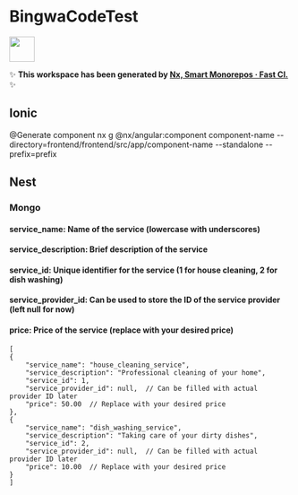 # BingwaCodeTest

<a alt="Nx logo" href="https://nx.dev" target="_blank" rel="noreferrer"><img src="https://raw.githubusercontent.com/nrwl/nx/master/images/nx-logo.png" width="45"></a>

✨ **This workspace has been generated by [Nx, Smart Monorepos · Fast CI.](https://nx.dev)** ✨

## Ionic

@Generate component
nx g @nx/angular:component component-name --directory=frontend/frontend/src/app/component-name --standalone --prefix=prefix

## Nest

### Mongo

#### service_name: Name of the service (lowercase with underscores)

#### service_description: Brief description of the service

#### service_id: Unique identifier for the service (1 for house cleaning, 2 for dish washing)

#### service_provider_id: Can be used to store the ID of the service provider (left null for now)

#### price: Price of the service (replace with your desired price)

    [
    {
        "service_name": "house_cleaning_service",
        "service_description": "Professional cleaning of your home",
        "service_id": 1,
        "service_provider_id": null,  // Can be filled with actual provider ID later
        "price": 50.00  // Replace with your desired price
    },
    {
        "service_name": "dish_washing_service",
        "service_description": "Taking care of your dirty dishes",
        "service_id": 2,
        "service_provider_id": null,  // Can be filled with actual provider ID later
        "price": 10.00  // Replace with your desired price
    }
    ]
